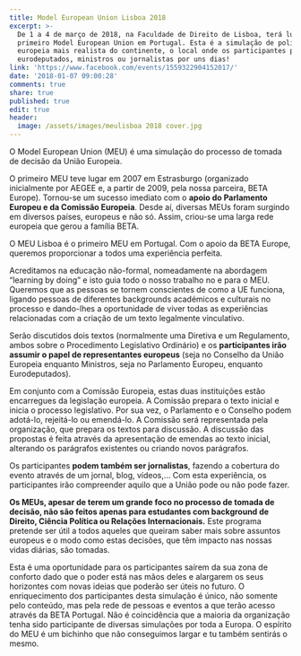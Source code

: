 ```yaml
---
title: Model European Union Lisboa 2018
excerpt: >-
  De 1 a 4 de março de 2018, na Faculdade de Direito de Lisboa, terá lugar o
  primeiro Model European Union em Portugal. Esta é a simulação de política
  europeia mais realista do continente, o local onde os participantes podem ser
  eurodeputados, ministros ou jornalistas por uns dias!
link: 'https://www.facebook.com/events/1559322904152017/'
date: '2018-01-07 09:00:28'
comments: true
share: true
published: true
edit: true
header:
  image: /assets/images/meulisboa 2018 cover.jpg
---
```

O Model European Union (MEU) é uma simulação do processo de tomada de decisão da União Europeia. 

O primeiro MEU teve lugar em 2007 em Estrasburgo (organizado inicialmente por AEGEE e, a partir de 2009, pela nossa parceira, BETA Europe). Tornou-se um sucesso imediato com o **apoio do Parlamento Europeu e da Comissão Europeia**. Desde aí, diversas MEUs foram surgindo em diversos países, europeus e não só. Assim, criou-se uma larga rede europeia que gerou a família BETA.  

O MEU Lisboa é o primeiro MEU em Portugal. Com o apoio da BETA Europe, queremos proporcionar a todos uma experiência perfeita. 

Acreditamos na educação não-formal, nomeadamente na abordagem “learning by doing” e isto guia todo o nosso trabalho no e para o MEU. Queremos que as pessoas se tornem conscientes de como a UE funciona, ligando pessoas de diferentes backgrounds académicos e culturais no processo e dando-lhes a oportunidade de viver todas as experiências relacionadas com a criação de um texto legalmente vinculativo. 

Serão discutidos dois textos (normalmente uma Diretiva e um Regulamento, ambos sobre o Procedimento Legislativo Ordinário) e os **participantes irão assumir o papel de representantes europeus** (seja no Conselho da União Europeia enquanto Ministros, seja no Parlamento Europeu, enquanto Eurodeputados). 

Em conjunto com a Comissão Europeia, estas duas instituições estão encarregues da legislação europeia. A Comissão prepara o texto inicial e inicia o processo legislativo. Por sua vez, o Parlamento e o Conselho podem adotá-lo, rejeitá-lo ou emendá-lo. A Comissão será representada pela organização, que prepara os textos para discussão. A discussão das propostas é feita através da apresentação de emendas ao texto inicial, alterando os parágrafos existentes ou criando novos parágrafos. 

Os participantes **podem também ser jornalistas**, fazendo a cobertura do evento através de um jornal, blog, vídeos,...  Com esta experiência, os participantes irão compreender aquilo que a União pode ou não pode fazer.

**Os MEUs, apesar de terem um grande foco no processo de tomada de decisão, não são feitos apenas para estudantes com background de Direito, Ciência Política ou Relações Internacionais.** Este programa pretende ser útil a todos aqueles que queiram saber mais sobre assuntos europeus e o modo como estas decisões, que têm impacto nas nossas vidas diárias, são tomadas. 

Esta é uma oportunidade para os participantes saírem da sua zona de conforto dado que o poder está nas mãos deles e alargarem os seus horizontes com novas ideias que poderão ser úteis no futuro. O enriquecimento dos participantes desta simulação é único, não somente pelo conteúdo, mas pela rede de pessoas e eventos a que terão acesso através da BETA Portugal. Não é coincidência que a maioria da organização tenha sido participante de diversas simulações por toda a Europa. O espírito do MEU é um bichinho que não conseguimos largar e tu também sentirás o mesmo.
